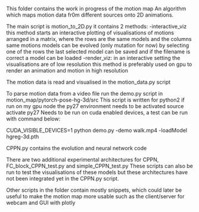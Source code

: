 This folder contains the work in progress of the motion map
An algorithm which maps motion data fr0m different sources onto 2D animations.

The main script is motion_to_2D.py
it contains 2 methods:
    -interactive_viz
    this method starts an interactive plotting of visualisations of motions
    arranged in a matrix, where the rows are the same models and the columns same motions
    models can be evolved (only mutation for now) by selecting one of the rows
    the last selected model can be saved
    and if the filename is correct a model can be loaded
    -render_viz:
    in an interactive setting the visualisations are of low resolution
    this method is preferably used on gpu to render an animation and motion in high resolution

The motion data is read and visualised in the motion_data.py script

To parse motion data from a video file run the demo.py script in motion_map/pytorch-pose-hg-3d/src
This script is written for python2
if run on my gpu node the py27 environment needs to be activated
source activate py27
Needs to be run on cuda enabled devices, a test can be run with command below:

CUDA_VISIBLE_DEVICES=1 python demo.py -demo walk.mp4 -loadModel hgreg-3d.pth


CPPN.py contains the evolution and neural network code

There are two additional experimental architectures for CPPN, FC_block_CPPN_test.py and simple_CPPN_test.py
These scripts can also be run to test the visualisations of these models
but these architectures have not been integrated yet in the CPPN.py script.

Other scripts in the folder contain mostly snippets, which could later be useful to make the motion map more usable
such as the client/server for webcam and GUI with plotly